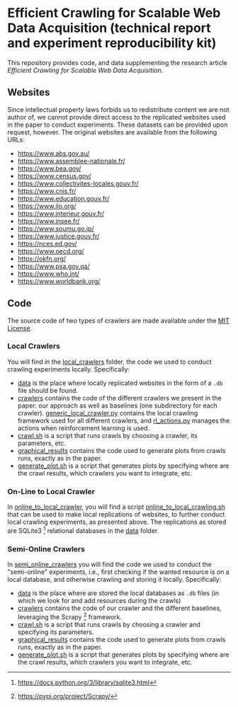 # Efficient Crawling for Scalable Web Data Acquisition (technical report and experiment reproducibility kit)

This repository provides code, and data supplementing the
research article *Efficient Crawling for Scalable Web Data Acquisition*.

## Websites

Since intellectual property laws forbids us to redistribute content we are not author of, we cannot provide direct access to the replicated websites used in the paper to conduct experiments. These datasets can be provided upon request, however. The original websites are available from the following URLs:

- <https://www.abs.gov.au/>
- <https://www.assemblee-nationale.fr/>
- <https://www.bea.gov/>
- <https://www.census.gov/>
- <https://www.collectivites-locales.gouv.fr/>
- <https://www.cnis.fr/>
- <https://www.education.gouv.fr/>
- <https://www.ilo.org/>
- <https://www.interieur.gouv.fr/>
- <https://www.insee.fr/>
- <https://www.soumu.go.jp/>
- <https://www.justice.gouv.fr/>
- <https://nces.ed.gov/>
- <https://www.oecd.org/>
- <https://okfn.org/>
- <https://www.psa.gov.qa/>
- <https://www.who.int/>
- <https://www.worldbank.org/>

## Code

The source code of two types of crawlers are made available under the [MIT License](LICENSE).

### Local Crawlers

You will find in the [local_crawlers](code/local_crawlers/) folder, the code we used to conduct crawling experiments locally. Specifically:

* [data](code/local_crawlers/data/) is the place where locally replicated websites in the form of a `.db` file should be found.
* [crawlers](code/local_crawlers/crawlers/) contains the code of the different crawlers we present in the paper: our approach as well as baselines (one subdirectory for each crawler). [generic_local_crawler.py](code/local_crawlers/crawlers/generic_local_crawler.py) contains the local crawling framework used for all different crawlers, and [rl_actions.py](code/local_crawlers/crawlers/rl_actions.py) manages the actions when reinforcement learning is used.
* [crawl.sh](code/local_crawlers/crawl.sh) is a script that runs crawls by choosing a crawler, its parameters, etc.
* [graphical_results](code/local_crawlers/graphical_results/) contains the code used to generate plots from crawls runs, exactly as in the paper.
* [generate_plot.sh](code/local_crawlers/generate_plot.sh) is a script that generates plots by specifying where are the crawl results, which crawlers you want to integrate, etc.

### On-Line to Local Crawler

In [online_to_local_crawler](code/online_to_local_crawler), you will find a script [online_to_local_crawling.sh](code/online_to_local_crawler/online_to_local_crawling.sh) that can be used to make local replications of websites, to further conduct local crawling experiments, as presented above. The replications as stored are SQLite3 [^1] relational databases in the [data](code/local_crawlers/data/) folder. 

### Semi-Online Crawlers

In [semi_online_crawlers](code/semi_online_crawlers) you will find the code we used to conduct the "semi-online" experiments, i.e., first checking if the wanted resource is on a local database, and otherwise crawling and storing it locally. Specifically:
* [data](code/semi_online_crawlers/data/) is the place where are stored the local databases as `.db` files (in which we look for and add resources during the crawls)
* [crawlers](code/semi_online_crawlers/crawlers/) contains the code of our crawler and the different baselines, leveraging the Scrapy [^2] framework. 
* [crawl.sh](code/semi_online_crawlers/crawl.sh) is a script that runs crawls by choosing a crawler and specifying its parameters.
* [graphical_results](code/semi_online_crawlers/graphical_results/) contains the code used to generate plots from crawls runs, exactly as in the paper.
* [generate_plot.sh](code/semi_online_crawlers/generate_plot.sh) is a script that generates plots by specifying where are the crawl results, which crawlers you want to integrate, etc.

[^1]: https://docs.python.org/3/library/sqlite3.html
[^2]: https://pypi.org/project/Scrapy/
